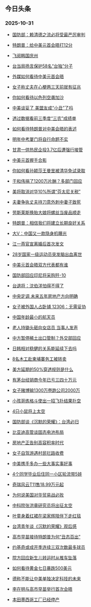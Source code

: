 ## 今日头条 
### 2025-10-31

+ [国防部：赖清德之流必将受最严厉审判](https://www.toutiao.com/trending/7566124129766899766/?category_name=topic_innerflow&event_type=hot_board&log_pb=%257B%2522category_name%2522%253A%2522topic_innerflow%2522%252C%2522cluster_type%2522%253A%25226%2522%252C%2522enter_from%2522%253A%2522click_category%2522%252C%2522entrance_hotspot%2522%253A%2522outside%2522%252C%2522event_type%2522%253A%2522hot_board%2522%252C%2522hot_board_cluster_id%2522%253A%25227566124129766899766%2522%252C%2522hot_board_impr_id%2522%253A%252220251031001438E7F72096709CDDE6631C%2522%252C%2522jump_page%2522%253A%2522hot_board_page%2522%252C%2522location%2522%253A%2522news_hot_card%2522%252C%2522page_location%2522%253A%2522hot_board_page%2522%252C%2522source%2522%253A%2522trending_tab%2522%252C%2522style_id%2522%253A%252240132%2522%252C%2522title%2522%253A%2522%25E5%259B%25BD%25E9%2598%25B2%25E9%2583%25A8%25EF%25BC%259A%25E8%25B5%2596%25E6%25B8%2585%25E5%25BE%25B7%25E4%25B9%258B%25E6%25B5%2581%25E5%25BF%2585%25E5%25B0%2586%25E5%258F%2597%25E6%259C%2580%25E4%25B8%25A5%25E5%258E%2589%25E5%25AE%25A1%25E5%2588%25A4%2522%257D&rank=&style_id=40132&topic_id=7566124129766899766)

+ [特朗普：给中美元首会晤打12分](https://www.toutiao.com/trending/7566587793552719878/?category_name=topic_innerflow&event_type=hot_board&log_pb=%257B%2522category_name%2522%253A%2522topic_innerflow%2522%252C%2522cluster_type%2522%253A%25222%2522%252C%2522enter_from%2522%253A%2522click_category%2522%252C%2522entrance_hotspot%2522%253A%2522outside%2522%252C%2522event_type%2522%253A%2522hot_board%2522%252C%2522hot_board_cluster_id%2522%253A%25227566587793552719878%2522%252C%2522hot_board_impr_id%2522%253A%252220251031001438E7F72096709CDDE6631C%2522%252C%2522jump_page%2522%253A%2522hot_board_page%2522%252C%2522location%2522%253A%2522news_hot_card%2522%252C%2522page_location%2522%253A%2522hot_board_page%2522%252C%2522source%2522%253A%2522trending_tab%2522%252C%2522style_id%2522%253A%252240132%2522%252C%2522title%2522%253A%2522%25E7%2589%25B9%25E6%259C%2597%25E6%2599%25AE%25EF%25BC%259A%25E7%25BB%2599%25E4%25B8%25AD%25E7%25BE%258E%25E5%2585%2583%25E9%25A6%2596%25E4%25BC%259A%25E6%2599%25A4%25E6%2589%259312%25E5%2588%2586%2522%257D&rank=&style_id=40132&topic_id=7566587793552719878)

+ [飞阅韩国庆州](https://www.toutiao.com/article/7566223899172618767)

+ [台当局扬言保护58名“台独”分子](https://www.toutiao.com/trending/7566945535538499091/?category_name=topic_innerflow&event_type=hot_board&log_pb=%257B%2522category_name%2522%253A%2522topic_innerflow%2522%252C%2522cluster_type%2522%253A%252213%2522%252C%2522enter_from%2522%253A%2522click_category%2522%252C%2522entrance_hotspot%2522%253A%2522outside%2522%252C%2522event_type%2522%253A%2522hot_board%2522%252C%2522hot_board_cluster_id%2522%253A%25227566945535538499091%2522%252C%2522hot_board_impr_id%2522%253A%252220251031001438E7F72096709CDDE6631C%2522%252C%2522jump_page%2522%253A%2522hot_board_page%2522%252C%2522location%2522%253A%2522news_hot_card%2522%252C%2522page_location%2522%253A%2522hot_board_page%2522%252C%2522source%2522%253A%2522trending_tab%2522%252C%2522style_id%2522%253A%252240132%2522%252C%2522title%2522%253A%2522%25E5%258F%25B0%25E5%25BD%2593%25E5%25B1%2580%25E6%2589%25AC%25E8%25A8%2580%25E4%25BF%259D%25E6%258A%25A458%25E5%2590%258D%25E2%2580%259C%25E5%258F%25B0%25E7%258B%25AC%25E2%2580%259D%25E5%2588%2586%25E5%25AD%2590%2522%257D&rank=&style_id=40132&topic_id=7566945535538499091)

+ [外媒如何看待中美元首会晤](https://www.toutiao.com/trending/7567014553771511347/?category_name=topic_innerflow&event_type=hot_board&log_pb=%257B%2522category_name%2522%253A%2522topic_innerflow%2522%252C%2522cluster_type%2522%253A%25221%2522%252C%2522enter_from%2522%253A%2522click_category%2522%252C%2522entrance_hotspot%2522%253A%2522outside%2522%252C%2522event_type%2522%253A%2522hot_board%2522%252C%2522hot_board_cluster_id%2522%253A%25227567014553771511347%2522%252C%2522hot_board_impr_id%2522%253A%252220251031001438E7F72096709CDDE6631C%2522%252C%2522jump_page%2522%253A%2522hot_board_page%2522%252C%2522location%2522%253A%2522news_hot_card%2522%252C%2522page_location%2522%253A%2522hot_board_page%2522%252C%2522source%2522%253A%2522trending_tab%2522%252C%2522style_id%2522%253A%252240132%2522%252C%2522title%2522%253A%2522%25E5%25A4%2596%25E5%25AA%2592%25E5%25A6%2582%25E4%25BD%2595%25E7%259C%258B%25E5%25BE%2585%25E4%25B8%25AD%25E7%25BE%258E%25E5%2585%2583%25E9%25A6%2596%25E4%25BC%259A%25E6%2599%25A4%2522%257D&rank=&style_id=40132&topic_id=7567014553771511347)

+ [女子称丈夫在心梗两三天前就有征兆](https://www.toutiao.com/trending/7565861332118306835/?category_name=topic_innerflow&event_type=hot_board&log_pb=%257B%2522category_name%2522%253A%2522topic_innerflow%2522%252C%2522cluster_type%2522%253A%25224%2522%252C%2522enter_from%2522%253A%2522click_category%2522%252C%2522entrance_hotspot%2522%253A%2522outside%2522%252C%2522event_type%2522%253A%2522hot_board%2522%252C%2522hot_board_cluster_id%2522%253A%25227565861332118306835%2522%252C%2522hot_board_impr_id%2522%253A%252220251031001438E7F72096709CDDE6631C%2522%252C%2522jump_page%2522%253A%2522hot_board_page%2522%252C%2522location%2522%253A%2522news_hot_card%2522%252C%2522page_location%2522%253A%2522hot_board_page%2522%252C%2522source%2522%253A%2522trending_tab%2522%252C%2522style_id%2522%253A%252240132%2522%252C%2522title%2522%253A%2522%25E5%25A5%25B3%25E5%25AD%2590%25E7%25A7%25B0%25E4%25B8%2588%25E5%25A4%25AB%25E5%259C%25A8%25E5%25BF%2583%25E6%25A2%2597%25E4%25B8%25A4%25E4%25B8%2589%25E5%25A4%25A9%25E5%2589%258D%25E5%25B0%25B1%25E6%259C%2589%25E5%25BE%2581%25E5%2585%2586%2522%257D&rank=&style_id=40132&topic_id=7565861332118306835)

+ [你如何看待以色列空袭加沙](https://www.toutiao.com/trending/7566866039964254235/?category_name=topic_innerflow&event_type=hot_board&log_pb=%257B%2522category_name%2522%253A%2522topic_innerflow%2522%252C%2522cluster_type%2522%253A%252210%2522%252C%2522enter_from%2522%253A%2522click_category%2522%252C%2522entrance_hotspot%2522%253A%2522outside%2522%252C%2522event_type%2522%253A%2522hot_board%2522%252C%2522hot_board_cluster_id%2522%253A%25227566866039964254235%2522%252C%2522hot_board_impr_id%2522%253A%252220251031001438E7F72096709CDDE6631C%2522%252C%2522jump_page%2522%253A%2522hot_board_page%2522%252C%2522location%2522%253A%2522news_hot_card%2522%252C%2522page_location%2522%253A%2522hot_board_page%2522%252C%2522source%2522%253A%2522trending_tab%2522%252C%2522style_id%2522%253A%252240132%2522%252C%2522title%2522%253A%2522%25E4%25BD%25A0%25E5%25A6%2582%25E4%25BD%2595%25E7%259C%258B%25E5%25BE%2585%25E4%25BB%25A5%25E8%2589%25B2%25E5%2588%2597%25E7%25A9%25BA%25E8%25A2%25AD%25E5%258A%25A0%25E6%25B2%2599%2522%257D&rank=&style_id=40132&topic_id=7566866039964254235)

+ [中美谈妥了 美盟友成“小丑”了吗](https://www.toutiao.com/trending/7566952024453942830/?category_name=topic_innerflow&event_type=hot_board&log_pb=%257B%2522category_name%2522%253A%2522topic_innerflow%2522%252C%2522cluster_type%2522%253A%252213%2522%252C%2522enter_from%2522%253A%2522click_category%2522%252C%2522entrance_hotspot%2522%253A%2522outside%2522%252C%2522event_type%2522%253A%2522hot_board%2522%252C%2522hot_board_cluster_id%2522%253A%25227566952024453942830%2522%252C%2522hot_board_impr_id%2522%253A%252220251031001438E7F72096709CDDE6631C%2522%252C%2522jump_page%2522%253A%2522hot_board_page%2522%252C%2522location%2522%253A%2522news_hot_card%2522%252C%2522page_location%2522%253A%2522hot_board_page%2522%252C%2522source%2522%253A%2522trending_tab%2522%252C%2522style_id%2522%253A%252240132%2522%252C%2522title%2522%253A%2522%25E4%25B8%25AD%25E7%25BE%258E%25E8%25B0%2588%25E5%25A6%25A5%25E4%25BA%2586%2B%25E7%25BE%258E%25E7%259B%259F%25E5%258F%258B%25E6%2588%2590%25E2%2580%259C%25E5%25B0%258F%25E4%25B8%2591%25E2%2580%259D%25E4%25BA%2586%25E5%2590%2597%2522%257D&rank=&style_id=40132&topic_id=7566952024453942830)

+ [透过数据看前三季度“三农”成绩单](https://www.toutiao.com/article/7566900473236587048)

+ [如何看待特朗普对中美会晤的表述](https://www.toutiao.com/trending/7567004351504322067/?category_name=topic_innerflow&event_type=hot_board&log_pb=%257B%2522category_name%2522%253A%2522topic_innerflow%2522%252C%2522cluster_type%2522%253A%252213%2522%252C%2522enter_from%2522%253A%2522click_category%2522%252C%2522entrance_hotspot%2522%253A%2522outside%2522%252C%2522event_type%2522%253A%2522hot_board%2522%252C%2522hot_board_cluster_id%2522%253A%25227567004351504322067%2522%252C%2522hot_board_impr_id%2522%253A%252220251031001438E7F72096709CDDE6631C%2522%252C%2522jump_page%2522%253A%2522hot_board_page%2522%252C%2522location%2522%253A%2522news_hot_card%2522%252C%2522page_location%2522%253A%2522hot_board_page%2522%252C%2522source%2522%253A%2522trending_tab%2522%252C%2522style_id%2522%253A%252240132%2522%252C%2522title%2522%253A%2522%25E5%25A6%2582%25E4%25BD%2595%25E7%259C%258B%25E5%25BE%2585%25E7%2589%25B9%25E6%259C%2597%25E6%2599%25AE%25E5%25AF%25B9%25E4%25B8%25AD%25E7%25BE%258E%25E4%25BC%259A%25E6%2599%25A4%25E7%259A%2584%25E8%25A1%25A8%25E8%25BF%25B0%2522%257D&rank=&style_id=40132&topic_id=7567004351504322067)

+ [明年中考厦门将自行命题不实](https://www.toutiao.com/trending/7566969550554664458/?category_name=topic_innerflow&event_type=hot_board&log_pb=%257B%2522category_name%2522%253A%2522topic_innerflow%2522%252C%2522cluster_type%2522%253A%25222%2522%252C%2522enter_from%2522%253A%2522click_category%2522%252C%2522entrance_hotspot%2522%253A%2522outside%2522%252C%2522event_type%2522%253A%2522hot_board%2522%252C%2522hot_board_cluster_id%2522%253A%25227566969550554664458%2522%252C%2522hot_board_impr_id%2522%253A%252220251031001438E7F72096709CDDE6631C%2522%252C%2522jump_page%2522%253A%2522hot_board_page%2522%252C%2522location%2522%253A%2522news_hot_card%2522%252C%2522page_location%2522%253A%2522hot_board_page%2522%252C%2522source%2522%253A%2522trending_tab%2522%252C%2522style_id%2522%253A%252240132%2522%252C%2522title%2522%253A%2522%25E6%2598%258E%25E5%25B9%25B4%25E4%25B8%25AD%25E8%2580%2583%25E5%258E%25A6%25E9%2597%25A8%25E5%25B0%2586%25E8%2587%25AA%25E8%25A1%258C%25E5%2591%25BD%25E9%25A2%2598%25E4%25B8%258D%25E5%25AE%259E%2522%257D&rank=&style_id=40132&topic_id=7566969550554664458)

+ [甘肃一供热民企投3.7亿后遭强行接管](https://www.toutiao.com/trending/7566886794060283967/?category_name=topic_innerflow&event_type=hot_board&log_pb=%257B%2522category_name%2522%253A%2522topic_innerflow%2522%252C%2522cluster_type%2522%253A%25226%2522%252C%2522enter_from%2522%253A%2522click_category%2522%252C%2522entrance_hotspot%2522%253A%2522outside%2522%252C%2522event_type%2522%253A%2522hot_board%2522%252C%2522hot_board_cluster_id%2522%253A%25227566886794060283967%2522%252C%2522hot_board_impr_id%2522%253A%252220251031001438E7F72096709CDDE6631C%2522%252C%2522jump_page%2522%253A%2522hot_board_page%2522%252C%2522location%2522%253A%2522news_hot_card%2522%252C%2522page_location%2522%253A%2522hot_board_page%2522%252C%2522source%2522%253A%2522trending_tab%2522%252C%2522style_id%2522%253A%252240132%2522%252C%2522title%2522%253A%2522%25E7%2594%2598%25E8%2582%2583%25E4%25B8%2580%25E4%25BE%259B%25E7%2583%25AD%25E6%25B0%2591%25E4%25BC%2581%25E6%258A%25953.7%25E4%25BA%25BF%25E5%2590%258E%25E9%2581%25AD%25E5%25BC%25BA%25E8%25A1%258C%25E6%258E%25A5%25E7%25AE%25A1%2522%257D&rank=&style_id=40132&topic_id=7566886794060283967)

+ [中美元首握手合影](https://www.toutiao.com/video/7566852947381109263)

+ [你如何看孙颖莎王曼昱被清华免试录取](https://www.toutiao.com/trending/7566956563190136875/?category_name=topic_innerflow&event_type=hot_board&log_pb=%257B%2522category_name%2522%253A%2522topic_innerflow%2522%252C%2522cluster_type%2522%253A%252210%2522%252C%2522enter_from%2522%253A%2522click_category%2522%252C%2522entrance_hotspot%2522%253A%2522outside%2522%252C%2522event_type%2522%253A%2522hot_board%2522%252C%2522hot_board_cluster_id%2522%253A%25227566956563190136875%2522%252C%2522hot_board_impr_id%2522%253A%252220251031001438E7F72096709CDDE6631C%2522%252C%2522jump_page%2522%253A%2522hot_board_page%2522%252C%2522location%2522%253A%2522news_hot_card%2522%252C%2522page_location%2522%253A%2522hot_board_page%2522%252C%2522source%2522%253A%2522trending_tab%2522%252C%2522style_id%2522%253A%252240132%2522%252C%2522title%2522%253A%2522%25E4%25BD%25A0%25E5%25A6%2582%25E4%25BD%2595%25E7%259C%258B%25E5%25AD%2599%25E9%25A2%2596%25E8%258E%258E%25E7%258E%258B%25E6%259B%25BC%25E6%2598%25B1%25E8%25A2%25AB%25E6%25B8%2585%25E5%258D%258E%25E5%2585%258D%25E8%25AF%2595%25E5%25BD%2595%25E5%258F%2596%2522%257D&rank=&style_id=40132&topic_id=7566956563190136875)

+ [于和伟捐了1200万片酬？多部门回应](https://www.toutiao.com/trending/7566306192130113582/?category_name=topic_innerflow&event_type=hot_board&log_pb=%257B%2522category_name%2522%253A%2522topic_innerflow%2522%252C%2522cluster_type%2522%253A%25226%2522%252C%2522enter_from%2522%253A%2522click_category%2522%252C%2522entrance_hotspot%2522%253A%2522outside%2522%252C%2522event_type%2522%253A%2522hot_board%2522%252C%2522hot_board_cluster_id%2522%253A%25227566306192130113582%2522%252C%2522hot_board_impr_id%2522%253A%252220251031001438E7F72096709CDDE6631C%2522%252C%2522jump_page%2522%253A%2522hot_board_page%2522%252C%2522location%2522%253A%2522news_hot_card%2522%252C%2522page_location%2522%253A%2522hot_board_page%2522%252C%2522source%2522%253A%2522trending_tab%2522%252C%2522style_id%2522%253A%252240132%2522%252C%2522title%2522%253A%2522%25E4%25BA%258E%25E5%2592%258C%25E4%25BC%259F%25E6%258D%2590%25E4%25BA%25861200%25E4%25B8%2587%25E7%2589%2587%25E9%2585%25AC%25EF%25BC%259F%25E5%25A4%259A%25E9%2583%25A8%25E9%2597%25A8%25E5%259B%259E%25E5%25BA%2594%2522%257D&rank=&style_id=40132&topic_id=7566306192130113582)

+ [美将取消对华10%所谓“芬太尼关税”](https://www.toutiao.com/trending/7566515805073408042/?category_name=topic_innerflow&event_type=hot_board&log_pb=%257B%2522category_name%2522%253A%2522topic_innerflow%2522%252C%2522cluster_type%2522%253A%25222%2522%252C%2522enter_from%2522%253A%2522click_category%2522%252C%2522entrance_hotspot%2522%253A%2522outside%2522%252C%2522event_type%2522%253A%2522hot_board%2522%252C%2522hot_board_cluster_id%2522%253A%25227566515805073408042%2522%252C%2522hot_board_impr_id%2522%253A%252220251031001438E7F72096709CDDE6631C%2522%252C%2522jump_page%2522%253A%2522hot_board_page%2522%252C%2522location%2522%253A%2522news_hot_card%2522%252C%2522page_location%2522%253A%2522hot_board_page%2522%252C%2522source%2522%253A%2522trending_tab%2522%252C%2522style_id%2522%253A%252240132%2522%252C%2522title%2522%253A%2522%25E7%25BE%258E%25E5%25B0%2586%25E5%258F%2596%25E6%25B6%2588%25E5%25AF%25B9%25E5%258D%258E10%2525%25E6%2589%2580%25E8%25B0%2593%25E2%2580%259C%25E8%258A%25AC%25E5%25A4%25AA%25E5%25B0%25BC%25E5%2585%25B3%25E7%25A8%258E%25E2%2580%259D%2522%257D&rank=&style_id=40132&topic_id=7566515805073408042)

+ [夫妻争执丈夫持刀意外刺中妻子致死](https://www.toutiao.com/trending/7566936952066392073/?category_name=topic_innerflow&event_type=hot_board&log_pb=%257B%2522category_name%2522%253A%2522topic_innerflow%2522%252C%2522cluster_type%2522%253A%25226%2522%252C%2522enter_from%2522%253A%2522click_category%2522%252C%2522entrance_hotspot%2522%253A%2522outside%2522%252C%2522event_type%2522%253A%2522hot_board%2522%252C%2522hot_board_cluster_id%2522%253A%25227566936952066392073%2522%252C%2522hot_board_impr_id%2522%253A%252220251031001438E7F72096709CDDE6631C%2522%252C%2522jump_page%2522%253A%2522hot_board_page%2522%252C%2522location%2522%253A%2522news_hot_card%2522%252C%2522page_location%2522%253A%2522hot_board_page%2522%252C%2522source%2522%253A%2522trending_tab%2522%252C%2522style_id%2522%253A%252240132%2522%252C%2522title%2522%253A%2522%25E5%25A4%25AB%25E5%25A6%25BB%25E4%25BA%2589%25E6%2589%25A7%25E4%25B8%2588%25E5%25A4%25AB%25E6%258C%2581%25E5%2588%2580%25E6%2584%258F%25E5%25A4%2596%25E5%2588%25BA%25E4%25B8%25AD%25E5%25A6%25BB%25E5%25AD%2590%25E8%2587%25B4%25E6%25AD%25BB%2522%257D&rank=&style_id=40132&topic_id=7566936952066392073)

+ [劳斯莱斯换胎大娘将螺丝当废品顺走](https://www.toutiao.com/trending/7566915593560064036/?category_name=topic_innerflow&event_type=hot_board&log_pb=%257B%2522category_name%2522%253A%2522topic_innerflow%2522%252C%2522cluster_type%2522%253A%25228%2522%252C%2522enter_from%2522%253A%2522click_category%2522%252C%2522entrance_hotspot%2522%253A%2522outside%2522%252C%2522event_type%2522%253A%2522hot_board%2522%252C%2522hot_board_cluster_id%2522%253A%25227566915593560064036%2522%252C%2522hot_board_impr_id%2522%253A%252220251031001438E7F72096709CDDE6631C%2522%252C%2522jump_page%2522%253A%2522hot_board_page%2522%252C%2522location%2522%253A%2522news_hot_card%2522%252C%2522page_location%2522%253A%2522hot_board_page%2522%252C%2522source%2522%253A%2522trending_tab%2522%252C%2522style_id%2522%253A%252240132%2522%252C%2522title%2522%253A%2522%25E5%258A%25B3%25E6%2596%25AF%25E8%258E%25B1%25E6%2596%25AF%25E6%258D%25A2%25E8%2583%258E%25E5%25A4%25A7%25E5%25A8%2598%25E5%25B0%2586%25E8%259E%25BA%25E4%25B8%259D%25E5%25BD%2593%25E5%25BA%259F%25E5%2593%2581%25E9%25A1%25BA%25E8%25B5%25B0%2522%257D&rank=&style_id=40132&topic_id=7566915593560064036)

+ [特朗普：相信我们将建立长期良好关系](https://www.toutiao.com/article/7566842915004219904)

+ [大V：中国又一款隐身机曝光](https://www.toutiao.com/trending/7566950193698967046/?category_name=topic_innerflow&event_type=hot_board&log_pb=%257B%2522category_name%2522%253A%2522topic_innerflow%2522%252C%2522cluster_type%2522%253A%252213%2522%252C%2522enter_from%2522%253A%2522click_category%2522%252C%2522entrance_hotspot%2522%253A%2522outside%2522%252C%2522event_type%2522%253A%2522hot_board%2522%252C%2522hot_board_cluster_id%2522%253A%25227566950193698967046%2522%252C%2522hot_board_impr_id%2522%253A%252220251031001438E7F72096709CDDE6631C%2522%252C%2522jump_page%2522%253A%2522hot_board_page%2522%252C%2522location%2522%253A%2522news_hot_card%2522%252C%2522page_location%2522%253A%2522hot_board_page%2522%252C%2522source%2522%253A%2522trending_tab%2522%252C%2522style_id%2522%253A%252240132%2522%252C%2522title%2522%253A%2522%25E5%25A4%25A7V%25EF%25BC%259A%25E4%25B8%25AD%25E5%259B%25BD%25E5%258F%2588%25E4%25B8%2580%25E6%25AC%25BE%25E9%259A%2590%25E8%25BA%25AB%25E6%259C%25BA%25E6%259B%259D%25E5%2585%2589%2522%257D&rank=&style_id=40132&topic_id=7566950193698967046)

+ [江一燕官宣离婚后首次发文](https://www.toutiao.com/trending/7566841237161066559/?category_name=topic_innerflow&event_type=hot_board&log_pb=%257B%2522category_name%2522%253A%2522topic_innerflow%2522%252C%2522cluster_type%2522%253A%25226%2522%252C%2522enter_from%2522%253A%2522click_category%2522%252C%2522entrance_hotspot%2522%253A%2522outside%2522%252C%2522event_type%2522%253A%2522hot_board%2522%252C%2522hot_board_cluster_id%2522%253A%25227566841237161066559%2522%252C%2522hot_board_impr_id%2522%253A%252220251031001438E7F72096709CDDE6631C%2522%252C%2522jump_page%2522%253A%2522hot_board_page%2522%252C%2522location%2522%253A%2522news_hot_card%2522%252C%2522page_location%2522%253A%2522hot_board_page%2522%252C%2522source%2522%253A%2522trending_tab%2522%252C%2522style_id%2522%253A%252240132%2522%252C%2522title%2522%253A%2522%25E6%25B1%259F%25E4%25B8%2580%25E7%2587%2595%25E5%25AE%2598%25E5%25AE%25A3%25E7%25A6%25BB%25E5%25A9%259A%25E5%2590%258E%25E9%25A6%2596%25E6%25AC%25A1%25E5%258F%2591%25E6%2596%2587%2522%257D&rank=&style_id=40132&topic_id=7566841237161066559)

+ [28岁国家一级运动员突发脑出血离世](https://www.toutiao.com/trending/7566835268750213183/?category_name=topic_innerflow&event_type=hot_board&log_pb=%257B%2522category_name%2522%253A%2522topic_innerflow%2522%252C%2522cluster_type%2522%253A%25226%2522%252C%2522enter_from%2522%253A%2522click_category%2522%252C%2522entrance_hotspot%2522%253A%2522outside%2522%252C%2522event_type%2522%253A%2522hot_board%2522%252C%2522hot_board_cluster_id%2522%253A%25227566835268750213183%2522%252C%2522hot_board_impr_id%2522%253A%252220251031001438E7F72096709CDDE6631C%2522%252C%2522jump_page%2522%253A%2522hot_board_page%2522%252C%2522location%2522%253A%2522news_hot_card%2522%252C%2522page_location%2522%253A%2522hot_board_page%2522%252C%2522source%2522%253A%2522trending_tab%2522%252C%2522style_id%2522%253A%252240132%2522%252C%2522title%2522%253A%252228%25E5%25B2%2581%25E5%259B%25BD%25E5%25AE%25B6%25E4%25B8%2580%25E7%25BA%25A7%25E8%25BF%2590%25E5%258A%25A8%25E5%2591%2598%25E7%25AA%2581%25E5%258F%2591%25E8%2584%2591%25E5%2587%25BA%25E8%25A1%2580%25E7%25A6%25BB%25E4%25B8%2596%2522%257D&rank=&style_id=40132&topic_id=7566835268750213183)

+ [中美元首会晤双方代表都有谁](https://www.toutiao.com/trending/7566900170177170995/?category_name=topic_innerflow&event_type=hot_board&log_pb=%257B%2522category_name%2522%253A%2522topic_innerflow%2522%252C%2522cluster_type%2522%253A%25221%2522%252C%2522enter_from%2522%253A%2522click_category%2522%252C%2522entrance_hotspot%2522%253A%2522outside%2522%252C%2522event_type%2522%253A%2522hot_board%2522%252C%2522hot_board_cluster_id%2522%253A%25227566900170177170995%2522%252C%2522hot_board_impr_id%2522%253A%252220251031001438E7F72096709CDDE6631C%2522%252C%2522jump_page%2522%253A%2522hot_board_page%2522%252C%2522location%2522%253A%2522news_hot_card%2522%252C%2522page_location%2522%253A%2522hot_board_page%2522%252C%2522source%2522%253A%2522trending_tab%2522%252C%2522style_id%2522%253A%252240132%2522%252C%2522title%2522%253A%2522%25E4%25B8%25AD%25E7%25BE%258E%25E5%2585%2583%25E9%25A6%2596%25E4%25BC%259A%25E6%2599%25A4%25E5%258F%258C%25E6%2596%25B9%25E4%25BB%25A3%25E8%25A1%25A8%25E9%2583%25BD%25E6%259C%2589%25E8%25B0%2581%2522%257D&rank=&style_id=40132&topic_id=7566900170177170995)

+ [国防部回应印尼将采购歼-10](https://www.toutiao.com/trending/7565940164254646278/?category_name=topic_innerflow&event_type=hot_board&log_pb=%257B%2522category_name%2522%253A%2522topic_innerflow%2522%252C%2522cluster_type%2522%253A%25224%2522%252C%2522enter_from%2522%253A%2522click_category%2522%252C%2522entrance_hotspot%2522%253A%2522outside%2522%252C%2522event_type%2522%253A%2522hot_board%2522%252C%2522hot_board_cluster_id%2522%253A%25227565940164254646278%2522%252C%2522hot_board_impr_id%2522%253A%252220251031001438E7F72096709CDDE6631C%2522%252C%2522jump_page%2522%253A%2522hot_board_page%2522%252C%2522location%2522%253A%2522news_hot_card%2522%252C%2522page_location%2522%253A%2522hot_board_page%2522%252C%2522source%2522%253A%2522trending_tab%2522%252C%2522style_id%2522%253A%252240132%2522%252C%2522title%2522%253A%2522%25E5%259B%25BD%25E9%2598%25B2%25E9%2583%25A8%25E5%259B%259E%25E5%25BA%2594%25E5%258D%25B0%25E5%25B0%25BC%25E5%25B0%2586%25E9%2587%2587%25E8%25B4%25AD%25E6%25AD%25BC-10%2522%257D&rank=&style_id=40132&topic_id=7565940164254646278)

+ [台退将：沈伯洋怕得不得了](https://www.toutiao.com/trending/7566159917686669322/?category_name=topic_innerflow&event_type=hot_board&log_pb=%257B%2522category_name%2522%253A%2522topic_innerflow%2522%252C%2522cluster_type%2522%253A%25226%2522%252C%2522enter_from%2522%253A%2522click_category%2522%252C%2522entrance_hotspot%2522%253A%2522outside%2522%252C%2522event_type%2522%253A%2522hot_board%2522%252C%2522hot_board_cluster_id%2522%253A%25227566159917686669322%2522%252C%2522hot_board_impr_id%2522%253A%252220251031001438E7F72096709CDDE6631C%2522%252C%2522jump_page%2522%253A%2522hot_board_page%2522%252C%2522location%2522%253A%2522news_hot_card%2522%252C%2522page_location%2522%253A%2522hot_board_page%2522%252C%2522source%2522%253A%2522trending_tab%2522%252C%2522style_id%2522%253A%252240132%2522%252C%2522title%2522%253A%2522%25E5%258F%25B0%25E9%2580%2580%25E5%25B0%2586%25EF%25BC%259A%25E6%25B2%2588%25E4%25BC%25AF%25E6%25B4%258B%25E6%2580%2595%25E5%25BE%2597%25E4%25B8%258D%25E5%25BE%2597%25E4%25BA%2586%2522%257D&rank=&style_id=40132&topic_id=7566159917686669322)

+ [中央定调 未来五年房地产方向明确](https://www.toutiao.com/trending/7566851624883195411/?category_name=topic_innerflow&event_type=hot_board&log_pb=%257B%2522category_name%2522%253A%2522topic_innerflow%2522%252C%2522cluster_type%2522%253A%252213%2522%252C%2522enter_from%2522%253A%2522click_category%2522%252C%2522entrance_hotspot%2522%253A%2522outside%2522%252C%2522event_type%2522%253A%2522hot_board%2522%252C%2522hot_board_cluster_id%2522%253A%25227566851624883195411%2522%252C%2522hot_board_impr_id%2522%253A%252220251031001438E7F72096709CDDE6631C%2522%252C%2522jump_page%2522%253A%2522hot_board_page%2522%252C%2522location%2522%253A%2522news_hot_card%2522%252C%2522page_location%2522%253A%2522hot_board_page%2522%252C%2522source%2522%253A%2522trending_tab%2522%252C%2522style_id%2522%253A%252240132%2522%252C%2522title%2522%253A%2522%25E4%25B8%25AD%25E5%25A4%25AE%25E5%25AE%259A%25E8%25B0%2583%2B%25E6%259C%25AA%25E6%259D%25A5%25E4%25BA%2594%25E5%25B9%25B4%25E6%2588%25BF%25E5%259C%25B0%25E4%25BA%25A7%25E6%2596%25B9%25E5%2590%2591%25E6%2598%258E%25E7%25A1%25AE%2522%257D&rank=&style_id=40132&topic_id=7566851624883195411)

+ [女子被外国人占卧铺 12306：无需妥协](https://www.toutiao.com/trending/7566863777568869939/?category_name=topic_innerflow&event_type=hot_board&log_pb=%257B%2522category_name%2522%253A%2522topic_innerflow%2522%252C%2522cluster_type%2522%253A%25222%2522%252C%2522enter_from%2522%253A%2522click_category%2522%252C%2522entrance_hotspot%2522%253A%2522outside%2522%252C%2522event_type%2522%253A%2522hot_board%2522%252C%2522hot_board_cluster_id%2522%253A%25227566863777568869939%2522%252C%2522hot_board_impr_id%2522%253A%252220251031001438E7F72096709CDDE6631C%2522%252C%2522jump_page%2522%253A%2522hot_board_page%2522%252C%2522location%2522%253A%2522news_hot_card%2522%252C%2522page_location%2522%253A%2522hot_board_page%2522%252C%2522source%2522%253A%2522trending_tab%2522%252C%2522style_id%2522%253A%252240132%2522%252C%2522title%2522%253A%2522%25E5%25A5%25B3%25E5%25AD%2590%25E8%25A2%25AB%25E5%25A4%2596%25E5%259B%25BD%25E4%25BA%25BA%25E5%258D%25A0%25E5%258D%25A7%25E9%2593%25BA%2B12306%25EF%25BC%259A%25E6%2597%25A0%25E9%259C%2580%25E5%25A6%25A5%25E5%258D%258F%2522%257D&rank=&style_id=40132&topic_id=7566863777568869939)

+ [中国年龄最小的航天员](https://www.toutiao.com/trending/7566831912782859814/?category_name=topic_innerflow&event_type=hot_board&log_pb=%257B%2522category_name%2522%253A%2522topic_innerflow%2522%252C%2522cluster_type%2522%253A%25221%2522%252C%2522enter_from%2522%253A%2522click_category%2522%252C%2522entrance_hotspot%2522%253A%2522outside%2522%252C%2522event_type%2522%253A%2522hot_board%2522%252C%2522hot_board_cluster_id%2522%253A%25227566831912782859814%2522%252C%2522hot_board_impr_id%2522%253A%252220251031001438E7F72096709CDDE6631C%2522%252C%2522jump_page%2522%253A%2522hot_board_page%2522%252C%2522location%2522%253A%2522news_hot_card%2522%252C%2522page_location%2522%253A%2522hot_board_page%2522%252C%2522source%2522%253A%2522trending_tab%2522%252C%2522style_id%2522%253A%252240132%2522%252C%2522title%2522%253A%2522%25E4%25B8%25AD%25E5%259B%25BD%25E5%25B9%25B4%25E9%25BE%2584%25E6%259C%2580%25E5%25B0%258F%25E7%259A%2584%25E8%2588%25AA%25E5%25A4%25A9%25E5%2591%2598%2522%257D&rank=&style_id=40132&topic_id=7566831912782859814)

+ [老人持锄头砸向女店员 当事人发声](https://www.toutiao.com/trending/7566594838863626291/?category_name=topic_innerflow&event_type=hot_board&log_pb=%257B%2522category_name%2522%253A%2522topic_innerflow%2522%252C%2522cluster_type%2522%253A%25226%2522%252C%2522enter_from%2522%253A%2522click_category%2522%252C%2522entrance_hotspot%2522%253A%2522outside%2522%252C%2522event_type%2522%253A%2522hot_board%2522%252C%2522hot_board_cluster_id%2522%253A%25227566594838863626291%2522%252C%2522hot_board_impr_id%2522%253A%252220251031001438E7F72096709CDDE6631C%2522%252C%2522jump_page%2522%253A%2522hot_board_page%2522%252C%2522location%2522%253A%2522news_hot_card%2522%252C%2522page_location%2522%253A%2522hot_board_page%2522%252C%2522source%2522%253A%2522trending_tab%2522%252C%2522style_id%2522%253A%252240132%2522%252C%2522title%2522%253A%2522%25E8%2580%2581%25E4%25BA%25BA%25E6%258C%2581%25E9%2594%2584%25E5%25A4%25B4%25E7%25A0%25B8%25E5%2590%2591%25E5%25A5%25B3%25E5%25BA%2597%25E5%2591%2598%2B%25E5%25BD%2593%25E4%25BA%258B%25E4%25BA%25BA%25E5%258F%2591%25E5%25A3%25B0%2522%257D&rank=&style_id=40132&topic_id=7566594838863626291)

+ [中方暂停稀土出口管制？外交部回应](https://www.toutiao.com/trending/7566439885410713663/?category_name=topic_innerflow&event_type=hot_board&log_pb=%257B%2522category_name%2522%253A%2522topic_innerflow%2522%252C%2522cluster_type%2522%253A%25222%2522%252C%2522enter_from%2522%253A%2522click_category%2522%252C%2522entrance_hotspot%2522%253A%2522outside%2522%252C%2522event_type%2522%253A%2522hot_board%2522%252C%2522hot_board_cluster_id%2522%253A%25227566439885410713663%2522%252C%2522hot_board_impr_id%2522%253A%252220251031001438E7F72096709CDDE6631C%2522%252C%2522jump_page%2522%253A%2522hot_board_page%2522%252C%2522location%2522%253A%2522news_hot_card%2522%252C%2522page_location%2522%253A%2522hot_board_page%2522%252C%2522source%2522%253A%2522trending_tab%2522%252C%2522style_id%2522%253A%252240132%2522%252C%2522title%2522%253A%2522%25E4%25B8%25AD%25E6%2596%25B9%25E6%259A%2582%25E5%2581%259C%25E7%25A8%2580%25E5%259C%259F%25E5%2587%25BA%25E5%258F%25A3%25E7%25AE%25A1%25E5%2588%25B6%25EF%25BC%259F%25E5%25A4%2596%25E4%25BA%25A4%25E9%2583%25A8%25E5%259B%259E%25E5%25BA%2594%2522%257D&rank=&style_id=40132&topic_id=7566439885410713663)

+ [日韩相对稳健的关系能延续下去吗](https://www.toutiao.com/trending/7566998247135252010/?category_name=topic_innerflow&event_type=hot_board&log_pb=%257B%2522category_name%2522%253A%2522topic_innerflow%2522%252C%2522cluster_type%2522%253A%252213%2522%252C%2522enter_from%2522%253A%2522click_category%2522%252C%2522entrance_hotspot%2522%253A%2522outside%2522%252C%2522event_type%2522%253A%2522hot_board%2522%252C%2522hot_board_cluster_id%2522%253A%25227566998247135252010%2522%252C%2522hot_board_impr_id%2522%253A%252220251031001438E7F72096709CDDE6631C%2522%252C%2522jump_page%2522%253A%2522hot_board_page%2522%252C%2522location%2522%253A%2522news_hot_card%2522%252C%2522page_location%2522%253A%2522hot_board_page%2522%252C%2522source%2522%253A%2522trending_tab%2522%252C%2522style_id%2522%253A%252240132%2522%252C%2522title%2522%253A%2522%25E6%2597%25A5%25E9%259F%25A9%25E7%259B%25B8%25E5%25AF%25B9%25E7%25A8%25B3%25E5%2581%25A5%25E7%259A%2584%25E5%2585%25B3%25E7%25B3%25BB%25E8%2583%25BD%25E5%25BB%25B6%25E7%25BB%25AD%25E4%25B8%258B%25E5%258E%25BB%25E5%2590%2597%2522%257D&rank=&style_id=40132&topic_id=7566998247135252010)

+ [8名木工赴柬埔寨务工被转卖](https://www.toutiao.com/trending/7565863907135324203/?category_name=topic_innerflow&event_type=hot_board&log_pb=%257B%2522category_name%2522%253A%2522topic_innerflow%2522%252C%2522cluster_type%2522%253A%252212%2522%252C%2522enter_from%2522%253A%2522click_category%2522%252C%2522entrance_hotspot%2522%253A%2522outside%2522%252C%2522event_type%2522%253A%2522hot_board%2522%252C%2522hot_board_cluster_id%2522%253A%25227565863907135324203%2522%252C%2522hot_board_impr_id%2522%253A%252220251031001438E7F72096709CDDE6631C%2522%252C%2522jump_page%2522%253A%2522hot_board_page%2522%252C%2522location%2522%253A%2522news_hot_card%2522%252C%2522page_location%2522%253A%2522hot_board_page%2522%252C%2522source%2522%253A%2522trending_tab%2522%252C%2522style_id%2522%253A%252240132%2522%252C%2522title%2522%253A%25228%25E5%2590%258D%25E6%259C%25A8%25E5%25B7%25A5%25E8%25B5%25B4%25E6%259F%25AC%25E5%259F%2594%25E5%25AF%25A8%25E5%258A%25A1%25E5%25B7%25A5%25E8%25A2%25AB%25E8%25BD%25AC%25E5%258D%2596%2522%257D&rank=&style_id=40132&topic_id=7565863907135324203)

+ [美方延期的50%穿透规则是什么](https://www.toutiao.com/trending/7566002880982122506/?category_name=topic_innerflow&event_type=hot_board&log_pb=%257B%2522category_name%2522%253A%2522topic_innerflow%2522%252C%2522cluster_type%2522%253A%25222%2522%252C%2522enter_from%2522%253A%2522click_category%2522%252C%2522entrance_hotspot%2522%253A%2522outside%2522%252C%2522event_type%2522%253A%2522hot_board%2522%252C%2522hot_board_cluster_id%2522%253A%25227566002880982122506%2522%252C%2522hot_board_impr_id%2522%253A%252220251031001438E7F72096709CDDE6631C%2522%252C%2522jump_page%2522%253A%2522hot_board_page%2522%252C%2522location%2522%253A%2522news_hot_card%2522%252C%2522page_location%2522%253A%2522hot_board_page%2522%252C%2522source%2522%253A%2522trending_tab%2522%252C%2522style_id%2522%253A%252240132%2522%252C%2522title%2522%253A%2522%25E7%25BE%258E%25E6%2596%25B9%25E5%25BB%25B6%25E6%259C%259F%25E7%259A%258450%2525%25E7%25A9%25BF%25E9%2580%258F%25E8%25A7%2584%25E5%2588%2599%25E6%2598%25AF%25E4%25BB%2580%25E4%25B9%2588%2522%257D&rank=&style_id=40132&topic_id=7566002880982122506)

+ [有茅台经销商今年已亏三四十万元](https://www.toutiao.com/trending/7566290261698363435/?category_name=topic_innerflow&event_type=hot_board&log_pb=%257B%2522category_name%2522%253A%2522topic_innerflow%2522%252C%2522cluster_type%2522%253A%25224%2522%252C%2522enter_from%2522%253A%2522click_category%2522%252C%2522entrance_hotspot%2522%253A%2522outside%2522%252C%2522event_type%2522%253A%2522hot_board%2522%252C%2522hot_board_cluster_id%2522%253A%25227566290261698363435%2522%252C%2522hot_board_impr_id%2522%253A%252220251031001438E7F72096709CDDE6631C%2522%252C%2522jump_page%2522%253A%2522hot_board_page%2522%252C%2522location%2522%253A%2522news_hot_card%2522%252C%2522page_location%2522%253A%2522hot_board_page%2522%252C%2522source%2522%253A%2522trending_tab%2522%252C%2522style_id%2522%253A%252240132%2522%252C%2522title%2522%253A%2522%25E6%259C%2589%25E8%258C%2585%25E5%258F%25B0%25E7%25BB%258F%25E9%2594%2580%25E5%2595%2586%25E4%25BB%258A%25E5%25B9%25B4%25E5%25B7%25B2%25E4%25BA%258F%25E4%25B8%2589%25E5%259B%259B%25E5%258D%2581%25E4%25B8%2587%25E5%2585%2583%2522%257D&rank=&style_id=40132&topic_id=7566290261698363435)

+ [女子赌博输1300万卷跑公司2000万](https://www.toutiao.com/trending/7566810270937399350/?category_name=topic_innerflow&event_type=hot_board&log_pb=%257B%2522category_name%2522%253A%2522topic_innerflow%2522%252C%2522cluster_type%2522%253A%25226%2522%252C%2522enter_from%2522%253A%2522click_category%2522%252C%2522entrance_hotspot%2522%253A%2522outside%2522%252C%2522event_type%2522%253A%2522hot_board%2522%252C%2522hot_board_cluster_id%2522%253A%25227566810270937399350%2522%252C%2522hot_board_impr_id%2522%253A%252220251031001438E7F72096709CDDE6631C%2522%252C%2522jump_page%2522%253A%2522hot_board_page%2522%252C%2522location%2522%253A%2522news_hot_card%2522%252C%2522page_location%2522%253A%2522hot_board_page%2522%252C%2522source%2522%253A%2522trending_tab%2522%252C%2522style_id%2522%253A%252240132%2522%252C%2522title%2522%253A%2522%25E5%25A5%25B3%25E5%25AD%2590%25E8%25B5%258C%25E5%258D%259A%25E8%25BE%25931300%25E4%25B8%2587%25E5%258D%25B7%25E8%25B7%2591%25E5%2585%25AC%25E5%258F%25B82000%25E4%25B8%2587%2522%257D&rank=&style_id=40132&topic_id=7566810270937399350)

+ [小孩哥练格斗使出一招飞扑结果扑空](https://www.toutiao.com/trending/7566469576763572260/?category_name=topic_innerflow&event_type=hot_board&log_pb=%257B%2522category_name%2522%253A%2522topic_innerflow%2522%252C%2522cluster_type%2522%253A%25226%2522%252C%2522enter_from%2522%253A%2522click_category%2522%252C%2522entrance_hotspot%2522%253A%2522outside%2522%252C%2522event_type%2522%253A%2522hot_board%2522%252C%2522hot_board_cluster_id%2522%253A%25227566469576763572260%2522%252C%2522hot_board_impr_id%2522%253A%252220251031001438E7F72096709CDDE6631C%2522%252C%2522jump_page%2522%253A%2522hot_board_page%2522%252C%2522location%2522%253A%2522news_hot_card%2522%252C%2522page_location%2522%253A%2522hot_board_page%2522%252C%2522source%2522%253A%2522trending_tab%2522%252C%2522style_id%2522%253A%252240132%2522%252C%2522title%2522%253A%2522%25E5%25B0%258F%25E5%25AD%25A9%25E5%2593%25A5%25E7%25BB%2583%25E6%25A0%25BC%25E6%2596%2597%25E4%25BD%25BF%25E5%2587%25BA%25E4%25B8%2580%25E6%258B%259B%25E9%25A3%259E%25E6%2589%2591%25E7%25BB%2593%25E6%259E%259C%25E6%2589%2591%25E7%25A9%25BA%2522%257D&rank=&style_id=40132&topic_id=7566469576763572260)

+ [4只小鼠将上太空](https://www.toutiao.com/trending/7566661509154098724/?category_name=topic_innerflow&event_type=hot_board&log_pb=%257B%2522category_name%2522%253A%2522topic_innerflow%2522%252C%2522cluster_type%2522%253A%25221%2522%252C%2522enter_from%2522%253A%2522click_category%2522%252C%2522entrance_hotspot%2522%253A%2522outside%2522%252C%2522event_type%2522%253A%2522hot_board%2522%252C%2522hot_board_cluster_id%2522%253A%25227566661509154098724%2522%252C%2522hot_board_impr_id%2522%253A%252220251031001438E7F72096709CDDE6631C%2522%252C%2522jump_page%2522%253A%2522hot_board_page%2522%252C%2522location%2522%253A%2522news_hot_card%2522%252C%2522page_location%2522%253A%2522hot_board_page%2522%252C%2522source%2522%253A%2522trending_tab%2522%252C%2522style_id%2522%253A%252240132%2522%252C%2522title%2522%253A%25224%25E5%258F%25AA%25E5%25B0%258F%25E9%25BC%25A0%25E5%25B0%2586%25E4%25B8%258A%25E5%25A4%25AA%25E7%25A9%25BA%2522%257D&rank=&style_id=40132&topic_id=7566661509154098724)

+ [国防部谈《沉默的荣耀》：台湾必归](https://www.toutiao.com/trending/7566931282635046918/?category_name=topic_innerflow&event_type=hot_board&log_pb=%257B%2522category_name%2522%253A%2522topic_innerflow%2522%252C%2522cluster_type%2522%253A%25220%2522%252C%2522enter_from%2522%253A%2522click_category%2522%252C%2522entrance_hotspot%2522%253A%2522outside%2522%252C%2522event_type%2522%253A%2522hot_board%2522%252C%2522hot_board_cluster_id%2522%253A%25227566931282635046918%2522%252C%2522hot_board_impr_id%2522%253A%252220251031001438E7F72096709CDDE6631C%2522%252C%2522jump_page%2522%253A%2522hot_board_page%2522%252C%2522location%2522%253A%2522news_hot_card%2522%252C%2522page_location%2522%253A%2522hot_board_page%2522%252C%2522source%2522%253A%2522trending_tab%2522%252C%2522style_id%2522%253A%252240132%2522%252C%2522title%2522%253A%2522%25E5%259B%25BD%25E9%2598%25B2%25E9%2583%25A8%25E8%25B0%2588%25E3%2580%258A%25E6%25B2%2589%25E9%25BB%2598%25E7%259A%2584%25E8%258D%25A3%25E8%2580%2580%25E3%2580%258B%25EF%25BC%259A%25E5%258F%25B0%25E6%25B9%25BE%25E5%25BF%2585%25E5%25BD%2592%2522%257D&rank=&style_id=40132&topic_id=7566931282635046918)

+ [比亚迪高管谈固态电池布局](https://www.toutiao.com/trending/7566958527453875755/?category_name=topic_innerflow&event_type=hot_board&log_pb=%257B%2522category_name%2522%253A%2522topic_innerflow%2522%252C%2522cluster_type%2522%253A%25222%2522%252C%2522enter_from%2522%253A%2522click_category%2522%252C%2522entrance_hotspot%2522%253A%2522outside%2522%252C%2522event_type%2522%253A%2522hot_board%2522%252C%2522hot_board_cluster_id%2522%253A%25227566958527453875755%2522%252C%2522hot_board_impr_id%2522%253A%252220251031001438E7F72096709CDDE6631C%2522%252C%2522jump_page%2522%253A%2522hot_board_page%2522%252C%2522location%2522%253A%2522news_hot_card%2522%252C%2522page_location%2522%253A%2522hot_board_page%2522%252C%2522source%2522%253A%2522trending_tab%2522%252C%2522style_id%2522%253A%252240132%2522%252C%2522title%2522%253A%2522%25E6%25AF%2594%25E4%25BA%259A%25E8%25BF%25AA%25E9%25AB%2598%25E7%25AE%25A1%25E8%25B0%2588%25E5%259B%25BA%25E6%2580%2581%25E7%2594%25B5%25E6%25B1%25A0%25E5%25B8%2583%25E5%25B1%2580%2522%257D&rank=&style_id=40132&topic_id=7566958527453875755)

+ [房地产正告别高容积率时代](https://www.toutiao.com/trending/7566945312057593398/?category_name=topic_innerflow&event_type=hot_board&log_pb=%257B%2522category_name%2522%253A%2522topic_innerflow%2522%252C%2522cluster_type%2522%253A%252213%2522%252C%2522enter_from%2522%253A%2522click_category%2522%252C%2522entrance_hotspot%2522%253A%2522outside%2522%252C%2522event_type%2522%253A%2522hot_board%2522%252C%2522hot_board_cluster_id%2522%253A%25227566945312057593398%2522%252C%2522hot_board_impr_id%2522%253A%252220251031001438E7F72096709CDDE6631C%2522%252C%2522jump_page%2522%253A%2522hot_board_page%2522%252C%2522location%2522%253A%2522news_hot_card%2522%252C%2522page_location%2522%253A%2522hot_board_page%2522%252C%2522source%2522%253A%2522trending_tab%2522%252C%2522style_id%2522%253A%252240132%2522%252C%2522title%2522%253A%2522%25E6%2588%25BF%25E5%259C%25B0%25E4%25BA%25A7%25E6%25AD%25A3%25E5%2591%258A%25E5%2588%25AB%25E9%25AB%2598%25E5%25AE%25B9%25E7%25A7%25AF%25E7%258E%2587%25E6%2597%25B6%25E4%25BB%25A3%2522%257D&rank=&style_id=40132&topic_id=7566945312057593398)

+ [女子自驾游遇村民拦路收费](https://www.toutiao.com/trending/7566920780735381514/?category_name=topic_innerflow&event_type=hot_board&log_pb=%257B%2522category_name%2522%253A%2522topic_innerflow%2522%252C%2522cluster_type%2522%253A%25226%2522%252C%2522enter_from%2522%253A%2522click_category%2522%252C%2522entrance_hotspot%2522%253A%2522outside%2522%252C%2522event_type%2522%253A%2522hot_board%2522%252C%2522hot_board_cluster_id%2522%253A%25227566920780735381514%2522%252C%2522hot_board_impr_id%2522%253A%252220251031001438E7F72096709CDDE6631C%2522%252C%2522jump_page%2522%253A%2522hot_board_page%2522%252C%2522location%2522%253A%2522news_hot_card%2522%252C%2522page_location%2522%253A%2522hot_board_page%2522%252C%2522source%2522%253A%2522trending_tab%2522%252C%2522style_id%2522%253A%252240132%2522%252C%2522title%2522%253A%2522%25E5%25A5%25B3%25E5%25AD%2590%25E8%2587%25AA%25E9%25A9%25BE%25E6%25B8%25B8%25E9%2581%2587%25E6%259D%2591%25E6%25B0%2591%25E6%258B%25A6%25E8%25B7%25AF%25E6%2594%25B6%25E8%25B4%25B9%2522%257D&rank=&style_id=40132&topic_id=7566920780735381514)

+ [中美携手多办一些大事实事好事](https://www.toutiao.com/article/7566836696604508715)

+ [4个同学毕业后住同一小区轮流带5娃](https://www.toutiao.com/trending/7566595476523909162/?category_name=topic_innerflow&event_type=hot_board&log_pb=%257B%2522category_name%2522%253A%2522topic_innerflow%2522%252C%2522cluster_type%2522%253A%25226%2522%252C%2522enter_from%2522%253A%2522click_category%2522%252C%2522entrance_hotspot%2522%253A%2522outside%2522%252C%2522event_type%2522%253A%2522hot_board%2522%252C%2522hot_board_cluster_id%2522%253A%25227566595476523909162%2522%252C%2522hot_board_impr_id%2522%253A%252220251031001438E7F72096709CDDE6631C%2522%252C%2522jump_page%2522%253A%2522hot_board_page%2522%252C%2522location%2522%253A%2522news_hot_card%2522%252C%2522page_location%2522%253A%2522hot_board_page%2522%252C%2522source%2522%253A%2522trending_tab%2522%252C%2522style_id%2522%253A%252240132%2522%252C%2522title%2522%253A%25224%25E4%25B8%25AA%25E5%2590%258C%25E5%25AD%25A6%25E6%25AF%2595%25E4%25B8%259A%25E5%2590%258E%25E4%25BD%258F%25E5%2590%258C%25E4%25B8%2580%25E5%25B0%258F%25E5%258C%25BA%25E8%25BD%25AE%25E6%25B5%2581%25E5%25B8%25A65%25E5%25A8%2583%2522%257D&rank=&style_id=40132&topic_id=7566595476523909162)

+ [奇瑞风云T11售18.99万元起](https://www.toutiao.com/trending/7566809725615177734/?category_name=topic_innerflow&event_type=hot_board&log_pb=%257B%2522category_name%2522%253A%2522topic_innerflow%2522%252C%2522cluster_type%2522%253A%25222%2522%252C%2522enter_from%2522%253A%2522click_category%2522%252C%2522entrance_hotspot%2522%253A%2522outside%2522%252C%2522event_type%2522%253A%2522hot_board%2522%252C%2522hot_board_cluster_id%2522%253A%25227566809725615177734%2522%252C%2522hot_board_impr_id%2522%253A%252220251031001438E7F72096709CDDE6631C%2522%252C%2522jump_page%2522%253A%2522hot_board_page%2522%252C%2522location%2522%253A%2522news_hot_card%2522%252C%2522page_location%2522%253A%2522hot_board_page%2522%252C%2522source%2522%253A%2522trending_tab%2522%252C%2522style_id%2522%253A%252240132%2522%252C%2522title%2522%253A%2522%25E5%25A5%2587%25E7%2591%259E%25E9%25A3%258E%25E4%25BA%2591T11%25E5%2594%25AE18.99%25E4%25B8%2587%25E5%2585%2583%25E8%25B5%25B7%2522%257D&rank=&style_id=40132&topic_id=7566809725615177734)

+ [为何说美国对华贸易战必败](https://www.toutiao.com/trending/7566907528777305663/?category_name=topic_innerflow&event_type=hot_board&log_pb=%257B%2522category_name%2522%253A%2522topic_innerflow%2522%252C%2522cluster_type%2522%253A%252213%2522%252C%2522enter_from%2522%253A%2522click_category%2522%252C%2522entrance_hotspot%2522%253A%2522outside%2522%252C%2522event_type%2522%253A%2522hot_board%2522%252C%2522hot_board_cluster_id%2522%253A%25227566907528777305663%2522%252C%2522hot_board_impr_id%2522%253A%252220251031001438E7F72096709CDDE6631C%2522%252C%2522jump_page%2522%253A%2522hot_board_page%2522%252C%2522location%2522%253A%2522news_hot_card%2522%252C%2522page_location%2522%253A%2522hot_board_page%2522%252C%2522source%2522%253A%2522trending_tab%2522%252C%2522style_id%2522%253A%252240132%2522%252C%2522title%2522%253A%2522%25E4%25B8%25BA%25E4%25BD%2595%25E8%25AF%25B4%25E7%25BE%258E%25E5%259B%25BD%25E5%25AF%25B9%25E5%258D%258E%25E8%25B4%25B8%25E6%2598%2593%25E6%2588%2598%25E5%25BF%2585%25E8%25B4%25A5%2522%257D&rank=&style_id=40132&topic_id=7566907528777305663)

+ [中科院张洪章研究员将出征太空](https://www.toutiao.com/trending/7566945798337007110/?category_name=topic_innerflow&event_type=hot_board&log_pb=%257B%2522category_name%2522%253A%2522topic_innerflow%2522%252C%2522cluster_type%2522%253A%252213%2522%252C%2522enter_from%2522%253A%2522click_category%2522%252C%2522entrance_hotspot%2522%253A%2522outside%2522%252C%2522event_type%2522%253A%2522hot_board%2522%252C%2522hot_board_cluster_id%2522%253A%25227566945798337007110%2522%252C%2522hot_board_impr_id%2522%253A%252220251031001438E7F72096709CDDE6631C%2522%252C%2522jump_page%2522%253A%2522hot_board_page%2522%252C%2522location%2522%253A%2522news_hot_card%2522%252C%2522page_location%2522%253A%2522hot_board_page%2522%252C%2522source%2522%253A%2522trending_tab%2522%252C%2522style_id%2522%253A%252240132%2522%252C%2522title%2522%253A%2522%25E4%25B8%25AD%25E7%25A7%2591%25E9%2599%25A2%25E5%25BC%25A0%25E6%25B4%25AA%25E7%25AB%25A0%25E7%25A0%2594%25E7%25A9%25B6%25E5%2591%2598%25E5%25B0%2586%25E5%2587%25BA%25E5%25BE%2581%25E5%25A4%25AA%25E7%25A9%25BA%2522%257D&rank=&style_id=40132&topic_id=7566945798337007110)

+ [叶童身着红裙在梁家辉陪伴下走红毯](https://www.toutiao.com/trending/7566562851092217882/?category_name=topic_innerflow&event_type=hot_board&log_pb=%257B%2522category_name%2522%253A%2522topic_innerflow%2522%252C%2522cluster_type%2522%253A%25226%2522%252C%2522enter_from%2522%253A%2522click_category%2522%252C%2522entrance_hotspot%2522%253A%2522outside%2522%252C%2522event_type%2522%253A%2522hot_board%2522%252C%2522hot_board_cluster_id%2522%253A%25227566562851092217882%2522%252C%2522hot_board_impr_id%2522%253A%252220251031001438E7F72096709CDDE6631C%2522%252C%2522jump_page%2522%253A%2522hot_board_page%2522%252C%2522location%2522%253A%2522news_hot_card%2522%252C%2522page_location%2522%253A%2522hot_board_page%2522%252C%2522source%2522%253A%2522trending_tab%2522%252C%2522style_id%2522%253A%252240132%2522%252C%2522title%2522%253A%2522%25E5%258F%25B6%25E7%25AB%25A5%25E8%25BA%25AB%25E7%259D%2580%25E7%25BA%25A2%25E8%25A3%2599%25E5%259C%25A8%25E6%25A2%2581%25E5%25AE%25B6%25E8%25BE%2589%25E9%2599%25AA%25E4%25BC%25B4%25E4%25B8%258B%25E8%25B5%25B0%25E7%25BA%25A2%25E6%25AF%25AF%2522%257D&rank=&style_id=40132&topic_id=7566562851092217882)

+ [台湾青年谈《沉默的荣耀》观后感](https://www.toutiao.com/trending/7566948786401083428/?category_name=topic_innerflow&event_type=hot_board&log_pb=%257B%2522category_name%2522%253A%2522topic_innerflow%2522%252C%2522cluster_type%2522%253A%25226%2522%252C%2522enter_from%2522%253A%2522click_category%2522%252C%2522entrance_hotspot%2522%253A%2522outside%2522%252C%2522event_type%2522%253A%2522hot_board%2522%252C%2522hot_board_cluster_id%2522%253A%25227566948786401083428%2522%252C%2522hot_board_impr_id%2522%253A%252220251031001438E7F72096709CDDE6631C%2522%252C%2522jump_page%2522%253A%2522hot_board_page%2522%252C%2522location%2522%253A%2522news_hot_card%2522%252C%2522page_location%2522%253A%2522hot_board_page%2522%252C%2522source%2522%253A%2522trending_tab%2522%252C%2522style_id%2522%253A%252240132%2522%252C%2522title%2522%253A%2522%25E5%258F%25B0%25E6%25B9%25BE%25E9%259D%2592%25E5%25B9%25B4%25E8%25B0%2588%25E3%2580%258A%25E6%25B2%2589%25E9%25BB%2598%25E7%259A%2584%25E8%258D%25A3%25E8%2580%2580%25E3%2580%258B%25E8%25A7%2582%25E5%2590%258E%25E6%2584%259F%2522%257D&rank=&style_id=40132&topic_id=7566948786401083428)

+ [高市早苗接待特朗普为何“丑态百出”](https://www.toutiao.com/trending/7566990340884794923/?category_name=topic_innerflow&event_type=hot_board&log_pb=%257B%2522category_name%2522%253A%2522topic_innerflow%2522%252C%2522cluster_type%2522%253A%252213%2522%252C%2522enter_from%2522%253A%2522click_category%2522%252C%2522entrance_hotspot%2522%253A%2522outside%2522%252C%2522event_type%2522%253A%2522hot_board%2522%252C%2522hot_board_cluster_id%2522%253A%25227566990340884794923%2522%252C%2522hot_board_impr_id%2522%253A%252220251031001438E7F72096709CDDE6631C%2522%252C%2522jump_page%2522%253A%2522hot_board_page%2522%252C%2522location%2522%253A%2522news_hot_card%2522%252C%2522page_location%2522%253A%2522hot_board_page%2522%252C%2522source%2522%253A%2522trending_tab%2522%252C%2522style_id%2522%253A%252240132%2522%252C%2522title%2522%253A%2522%25E9%25AB%2598%25E5%25B8%2582%25E6%2597%25A9%25E8%258B%2597%25E6%258E%25A5%25E5%25BE%2585%25E7%2589%25B9%25E6%259C%2597%25E6%2599%25AE%25E4%25B8%25BA%25E4%25BD%2595%25E2%2580%259C%25E4%25B8%2591%25E6%2580%2581%25E7%2599%25BE%25E5%2587%25BA%25E2%2580%259D%2522%257D&rank=&style_id=40132&topic_id=7566990340884794923)

+ [约基奇或成开季连续三双次数最多球员](https://www.toutiao.com/trending/7566876681287286822/?category_name=topic_innerflow&event_type=hot_board&log_pb=%257B%2522category_name%2522%253A%2522topic_innerflow%2522%252C%2522cluster_type%2522%253A%25226%2522%252C%2522enter_from%2522%253A%2522click_category%2522%252C%2522entrance_hotspot%2522%253A%2522outside%2522%252C%2522event_type%2522%253A%2522hot_board%2522%252C%2522hot_board_cluster_id%2522%253A%25227566876681287286822%2522%252C%2522hot_board_impr_id%2522%253A%252220251031001438E7F72096709CDDE6631C%2522%252C%2522jump_page%2522%253A%2522hot_board_page%2522%252C%2522location%2522%253A%2522news_hot_card%2522%252C%2522page_location%2522%253A%2522hot_board_page%2522%252C%2522source%2522%253A%2522trending_tab%2522%252C%2522style_id%2522%253A%252240132%2522%252C%2522title%2522%253A%2522%25E7%25BA%25A6%25E5%259F%25BA%25E5%25A5%2587%25E6%2588%2596%25E6%2588%2590%25E5%25BC%2580%25E5%25AD%25A3%25E8%25BF%259E%25E7%25BB%25AD%25E4%25B8%2589%25E5%258F%258C%25E6%25AC%25A1%25E6%2595%25B0%25E6%259C%2580%25E5%25A4%259A%25E7%2590%2583%25E5%2591%2598%2522%257D&rank=&style_id=40132&topic_id=7566876681287286822)

+ [院方回应新生儿转运时从推车坠落](https://www.toutiao.com/trending/7566976471424761898/?category_name=topic_innerflow&event_type=hot_board&log_pb=%257B%2522category_name%2522%253A%2522topic_innerflow%2522%252C%2522cluster_type%2522%253A%25226%2522%252C%2522enter_from%2522%253A%2522click_category%2522%252C%2522entrance_hotspot%2522%253A%2522outside%2522%252C%2522event_type%2522%253A%2522hot_board%2522%252C%2522hot_board_cluster_id%2522%253A%25227566976471424761898%2522%252C%2522hot_board_impr_id%2522%253A%25222025103101102394F4D9FF1F1C18A46D0B%2522%252C%2522jump_page%2522%253A%2522hot_board_page%2522%252C%2522location%2522%253A%2522news_hot_card%2522%252C%2522page_location%2522%253A%2522hot_board_page%2522%252C%2522source%2522%253A%2522trending_tab%2522%252C%2522style_id%2522%253A%252240132%2522%252C%2522title%2522%253A%2522%25E9%2599%25A2%25E6%2596%25B9%25E5%259B%259E%25E5%25BA%2594%25E6%2596%25B0%25E7%2594%259F%25E5%2584%25BF%25E8%25BD%25AC%25E8%25BF%2590%25E6%2597%25B6%25E4%25BB%258E%25E6%258E%25A8%25E8%25BD%25A6%25E5%259D%25A0%25E8%2590%25BD%2522%257D&rank=&style_id=40132&topic_id=7566976471424761898)

+ [如何看待黄金七日暴跌500美元](https://www.toutiao.com/trending/7567005702376394286/?category_name=topic_innerflow&event_type=hot_board&log_pb=%257B%2522category_name%2522%253A%2522topic_innerflow%2522%252C%2522cluster_type%2522%253A%252213%2522%252C%2522enter_from%2522%253A%2522click_category%2522%252C%2522entrance_hotspot%2522%253A%2522outside%2522%252C%2522event_type%2522%253A%2522hot_board%2522%252C%2522hot_board_cluster_id%2522%253A%25227567005702376394286%2522%252C%2522hot_board_impr_id%2522%253A%25222025103101102394F4D9FF1F1C18A46D0B%2522%252C%2522jump_page%2522%253A%2522hot_board_page%2522%252C%2522location%2522%253A%2522news_hot_card%2522%252C%2522page_location%2522%253A%2522hot_board_page%2522%252C%2522source%2522%253A%2522trending_tab%2522%252C%2522style_id%2522%253A%252240132%2522%252C%2522title%2522%253A%2522%25E5%25A6%2582%25E4%25BD%2595%25E7%259C%258B%25E5%25BE%2585%25E9%25BB%2584%25E9%2587%2591%25E4%25B8%2583%25E6%2597%25A5%25E6%259A%25B4%25E8%25B7%258C500%25E7%25BE%258E%25E5%2585%2583%2522%257D&rank=&style_id=40132&topic_id=7567005702376394286)

+ [德称不能让中美单独决定科技的未来](https://www.toutiao.com/trending/7566941979277115435/?category_name=topic_innerflow&event_type=hot_board&log_pb=%257B%2522category_name%2522%253A%2522topic_innerflow%2522%252C%2522cluster_type%2522%253A%25226%2522%252C%2522enter_from%2522%253A%2522click_category%2522%252C%2522entrance_hotspot%2522%253A%2522outside%2522%252C%2522event_type%2522%253A%2522hot_board%2522%252C%2522hot_board_cluster_id%2522%253A%25227566941979277115435%2522%252C%2522hot_board_impr_id%2522%253A%25222025103101102394F4D9FF1F1C18A46D0B%2522%252C%2522jump_page%2522%253A%2522hot_board_page%2522%252C%2522location%2522%253A%2522news_hot_card%2522%252C%2522page_location%2522%253A%2522hot_board_page%2522%252C%2522source%2522%253A%2522trending_tab%2522%252C%2522style_id%2522%253A%252240132%2522%252C%2522title%2522%253A%2522%25E5%25BE%25B7%25E7%25A7%25B0%25E4%25B8%258D%25E8%2583%25BD%25E8%25AE%25A9%25E4%25B8%25AD%25E7%25BE%258E%25E5%258D%2595%25E7%258B%25AC%25E5%2586%25B3%25E5%25AE%259A%25E7%25A7%2591%25E6%258A%2580%25E7%259A%2584%25E6%259C%25AA%25E6%259D%25A5%2522%257D&rank=&style_id=40132&topic_id=7566941979277115435)

+ [李在明与高市早苗举行首次会晤](https://www.toutiao.com/trending/7567006438212534299/?category_name=topic_innerflow&event_type=hot_board&log_pb=%257B%2522category_name%2522%253A%2522topic_innerflow%2522%252C%2522cluster_type%2522%253A%25220%2522%252C%2522enter_from%2522%253A%2522click_category%2522%252C%2522entrance_hotspot%2522%253A%2522outside%2522%252C%2522event_type%2522%253A%2522hot_board%2522%252C%2522hot_board_cluster_id%2522%253A%25227567006438212534299%2522%252C%2522hot_board_impr_id%2522%253A%252220251031021530EDFA839BA59B636B9251%2522%252C%2522jump_page%2522%253A%2522hot_board_page%2522%252C%2522location%2522%253A%2522news_hot_card%2522%252C%2522page_location%2522%253A%2522hot_board_page%2522%252C%2522source%2522%253A%2522trending_tab%2522%252C%2522style_id%2522%253A%252240132%2522%252C%2522title%2522%253A%2522%25E6%259D%258E%25E5%259C%25A8%25E6%2598%258E%25E4%25B8%258E%25E9%25AB%2598%25E5%25B8%2582%25E6%2597%25A9%25E8%258B%2597%25E4%25B8%25BE%25E8%25A1%258C%25E9%25A6%2596%25E6%25AC%25A1%25E4%25BC%259A%25E6%2599%25A4%2522%257D&rank=&style_id=40132&topic_id=7567006438212534299)

+ [本田墨西哥工厂已经停产](https://www.toutiao.com/trending/7566478377440329774/?category_name=topic_innerflow&event_type=hot_board&log_pb=%257B%2522category_name%2522%253A%2522topic_innerflow%2522%252C%2522cluster_type%2522%253A%25226%2522%252C%2522enter_from%2522%253A%2522click_category%2522%252C%2522entrance_hotspot%2522%253A%2522outside%2522%252C%2522event_type%2522%253A%2522hot_board%2522%252C%2522hot_board_cluster_id%2522%253A%25227566478377440329774%2522%252C%2522hot_board_impr_id%2522%253A%252220251031021530EDFA839BA59B636B9251%2522%252C%2522jump_page%2522%253A%2522hot_board_page%2522%252C%2522location%2522%253A%2522news_hot_card%2522%252C%2522page_location%2522%253A%2522hot_board_page%2522%252C%2522source%2522%253A%2522trending_tab%2522%252C%2522style_id%2522%253A%252240132%2522%252C%2522title%2522%253A%2522%25E6%259C%25AC%25E7%2594%25B0%25E5%25A2%25A8%25E8%25A5%25BF%25E5%2593%25A5%25E5%25B7%25A5%25E5%258E%2582%25E5%25B7%25B2%25E7%25BB%258F%25E5%2581%259C%25E4%25BA%25A7%2522%257D&rank=&style_id=40132&topic_id=7566478377440329774)

